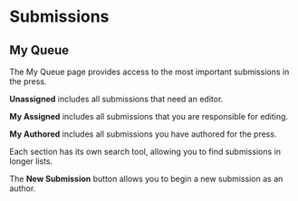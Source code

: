 # Submissions
## My Queue

The My Queue page provides access to the most important submissions in the press.

**Unassigned** includes all submissions that need an editor.

**My Assigned** includes all submissions that you are responsible for editing.

**My Authored** includes all submissions you have authored for the press.

Each section has its own search tool, allowing you to find submissions in longer lists.

The **New Submission** button allows you to begin a new submission as an author.
